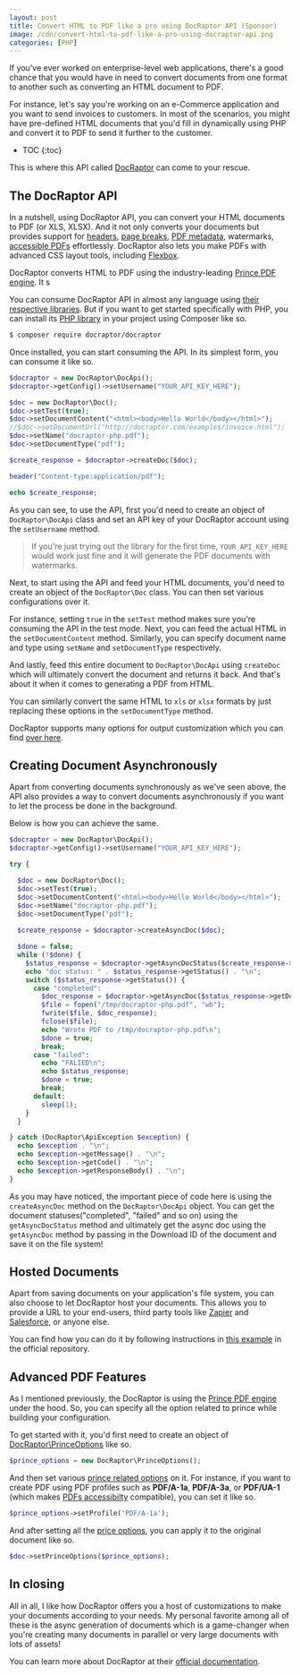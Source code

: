 ```yaml
---
layout: post
title: Convert HTML to PDF like a pro using DocRaptor API (Sponsor)
image: /cdn/convert-html-to-pdf-like-a-pro-using-docraptor-api.png
categories: [PHP]
---
```


If you've ever worked on enterprise-level web applications, there's a good chance that you would have in need to convert documents from one format to another such as converting an HTML document to PDF.

For instance, let's say you're working on an e-Commerce application and you want to send invoices to customers. In most of the scenarios, you might have pre-defined HTML documents that you'd fill in dynamically using PHP and convert it to PDF to send it further to the customer.

* TOC
{:toc}

This is where this API called [DocRaptor](https://docraptor.com/) can come to your rescue.

## The DocRaptor API

In a nutshell, using DocRaptor API, you can convert your HTML documents to PDF (or XLS, XLSX). And it not only converts your documents but provides support for [headers](https://docraptor.com/documentation/style#pdf-headers-footers), [page breaks](https://docraptor.com/documentation/style#pdf-page-breaks), [PDF metadata](https://docraptor.com/documentation/style#pdf-metadata), watermarks, [accessible PDFs](https://docraptor.com/documentation/api#api_prince_pdf_profile) effortlessly. DocRaptor also lets you make PDFs with advanced CSS layout tools, including [Flexbox](https://docraptor.com/documentation/style#pdf-flexbox). 

DocRaptor converts HTML to PDF using the industry-leading [Prince PDF engine](http://www.princexml.com/). It s

You can consume DocRaptor API in almost any language using [their respective libraries](https://docraptor.com/documentation). But if you want to get started specifically with PHP, you can install its [PHP library](https://github.com/DocRaptor/docraptor-php) in your project using Composer like so.

```bash
$ composer require docraptor/docraptor
```

Once installed, you can start consuming the API. In its simplest form, you can consume it like so.

```php
$docraptor = new DocRaptor\DocApi();
$docraptor->getConfig()->setUsername("YOUR_API_KEY_HERE");

$doc = new DocRaptor\Doc();
$doc->setTest(true);                                                   
$doc->setDocumentContent("<html><body>Hello World</body></html>");    
//$doc->setDocumentUrl("http://docraptor.com/examples/invoice.html");
$doc->setName("docraptor-php.pdf");                                   
$doc->setDocumentType("pdf");                                         

$create_response = $docraptor->createDoc($doc);

header("Content-type:application/pdf");

echo $create_response;
```

As you can see, to use the API, first you'd need to create an object of `DocRaptor\DocApi` class and set an API key of your DocRaptor account using the `setUsername` method. 

> If you're just trying out the library for the first time, `YOUR_API_KEY_HERE` would work just fine and it will generate the PDF documents with watermarks.

Next, to start using the API and feed your HTML documents, you'd need to create an object of the `DocRaptor\Doc` class. You can then set various configurations over it.

For instance, setting `true` in the `setTest` method makes sure you're consuming the API in the test mode. Next, you can feed the actual HTML in the `setDocumentContent` method. Similarly, you can specify document name and type using `setName` and `setDocumentType` respectively.

And lastly, feed this entire document to `DocRaptor\DocApi` using `createDoc` which will ultimately convert the document and returns it back. And that's about it when it comes to generating a PDF from HTML.

You can similarly convert the same HTML to `xls` or `xlsx` formats by just replacing these options in the `setDocumentType` method.

DocRaptor supports many options for output customization which you can find [over here](https://docraptor.com/documentation/api#api_general).

## Creating Document Asynchronously

Apart from converting documents synchronously as we've seen above, the API also provides a way to convert documents asynchronously if you want to let the process be done in the background.

Below is how you can achieve the same.

```php
$docraptor = new DocRaptor\DocApi();
$docraptor->getConfig()->setUsername("YOUR_API_KEY_HERE"); 

try {

  $doc = new DocRaptor\Doc();
  $doc->setTest(true);                                                   
  $doc->setDocumentContent("<html><body>Hello World</body></html>");     
  $doc->setName("docraptor-php.pdf");                                    
  $doc->setDocumentType("pdf");                                         
  
  $create_response = $docraptor->createAsyncDoc($doc);

  $done = false;
  while (!$done) {
    $status_response = $docraptor->getAsyncDocStatus($create_response->getStatusId());
    echo "doc status: " . $status_response->getStatus() . "\n";
    switch ($status_response->getStatus()) {
      case "completed":
        $doc_response = $docraptor->getAsyncDoc($status_response->getDownloadId());
        $file = fopen("/tmp/docraptor-php.pdf", "wb");
        fwrite($file, $doc_response);
        fclose($file);
        echo "Wrote PDF to /tmp/docraptor-php.pdf\n";
        $done = true;
        break;
      case "failed":
        echo "FALIED\n";
        echo $status_response;
        $done = true;
        break;
      default:
        sleep(1);
    }
  }

} catch (DocRaptor\ApiException $exception) {
  echo $exception . "\n";
  echo $exception->getMessage() . "\n";
  echo $exception->getCode() . "\n";
  echo $exception->getResponseBody() . "\n";
}
```

As you may have noticed, the important piece of code here is using the `createAsyncDoc` method on the `DocRaptor\DocApi` object. You can get the document statuses("completed", "failed" and so on) using the `getAsyncDocStatus` method and ultimately get the async doc using the `getAsyncDoc` method by passing in the Download ID of the document and save it on the file system!

## Hosted Documents

Apart from saving documents on your application's file system, you can also choose to let DocRaptor host your documents. This allows you to provide a URL to your end-users, third party tools like [Zapier](https://zapier.com/) and [Salesforce](https://www.salesforce.com/in/),
or anyone else.

You can find how you can do it by following instructions in [this example](https://github.com/DocRaptor/docraptor-php/blob/master/examples/async_hosted.php) in the official repository.

## Advanced PDF Features

As I mentioned previously, the DocRaptor is using the [Prince PDF engine](http://www.princexml.com/) under the hood. So, you can specify all the option related to prince while building your configuration. 

To get started with it, you'd first need to create an object of [DocRaptor\PrinceOptions](https://github.com/DocRaptor/docraptor-php/blob/master/lib/PrinceOptions.php) like so.

```php
$prince_options = new DocRaptor\PrinceOptions();
```

And then set various [prince related options](https://docraptor.com/documentation/api#api_advanced_pdf) on it. For instance, if you want to create PDF using PDF profiles such as **PDF/A-1a**, **PDF/A-3a**, or **PDF/UA-1** (which makes [PDFs accessibilty](https://www.w3.org/TR/WCAG20-TECHS/pdf) compatible), you can set it like so.

```php
$prince_options->setProfile('PDF/A-1a');
```

And after setting all the [price options](https://github.com/DocRaptor/docraptor-php/blob/master/lib/PrinceOptions.php), you can apply it to the original document like so.

```php
$doc->setPrinceOptions($prince_options);
```

## In closing

All in all, I like how DocRaptor offers you a host of customizations to make your documents according to your needs. My personal favorite among all of these is the async generation of documents which is a game-changer when you're creating many documents in parallel or very large documents with lots of assets!

You can learn more about DocRaptor at their [official documentation](https://docraptor.com/documentation).